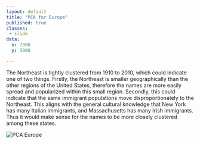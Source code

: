 ```yaml
---
layout: default
title: "PCA for Europe"
published: true
classes:
 - slide
data:
  x: 7000
  y: 3000

---
```


The Northeast is tightly clustered from 1910 to 2010, which could indicate one of two things. Firstly, the Northeast is smaller geographically than the other regions of the United States, therefore the names are more easily spread and popularized within this small region. Secondly, this could indicate that the same immigrant populations move disproportionately to the Northeast. This aligns with the general cultural knowledge that New York has many Italian immigrants, and Massachusetts has many Irish immigrants. Thus it would make sense for the names to be more closely clustered among these states.  

![PCA Europe](https://ulyssesinvictus.github.io/cs109-project/assets/PCA/pca_europe.png)
